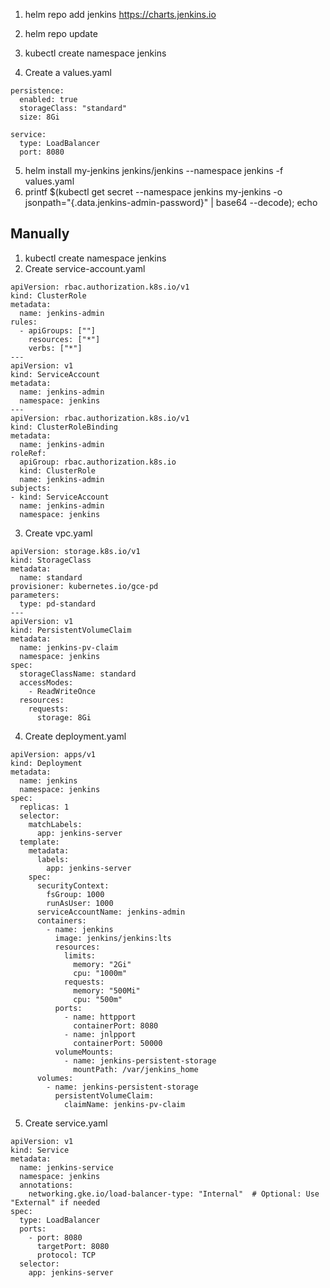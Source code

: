 1. helm repo add jenkins https://charts.jenkins.io
2. helm repo update
3. kubectl create namespace jenkins

4. Create a values.yaml

```
persistence:
  enabled: true
  storageClass: "standard"
  size: 8Gi

service:
  type: LoadBalancer
  port: 8080

```

5. helm install my-jenkins jenkins/jenkins --namespace jenkins -f values.yaml
6. printf $(kubectl get secret --namespace jenkins my-jenkins -o jsonpath="{.data.jenkins-admin-password}" | base64 --decode); echo


## Manually

1. kubectl create namespace jenkins
2. Create service-account.yaml

```
apiVersion: rbac.authorization.k8s.io/v1
kind: ClusterRole
metadata:
  name: jenkins-admin
rules:
  - apiGroups: [""]
    resources: ["*"]
    verbs: ["*"]
---
apiVersion: v1
kind: ServiceAccount
metadata:
  name: jenkins-admin
  namespace: jenkins
---
apiVersion: rbac.authorization.k8s.io/v1
kind: ClusterRoleBinding
metadata:
  name: jenkins-admin
roleRef:
  apiGroup: rbac.authorization.k8s.io
  kind: ClusterRole
  name: jenkins-admin
subjects:
- kind: ServiceAccount
  name: jenkins-admin
  namespace: jenkins

```

3. Create vpc.yaml

```
apiVersion: storage.k8s.io/v1
kind: StorageClass
metadata:
  name: standard
provisioner: kubernetes.io/gce-pd
parameters:
  type: pd-standard
---
apiVersion: v1
kind: PersistentVolumeClaim
metadata:
  name: jenkins-pv-claim
  namespace: jenkins
spec:
  storageClassName: standard
  accessModes:
    - ReadWriteOnce
  resources:
    requests:
      storage: 8Gi

```

4. Create deployment.yaml

```
apiVersion: apps/v1
kind: Deployment
metadata:
  name: jenkins
  namespace: jenkins
spec:
  replicas: 1
  selector:
    matchLabels:
      app: jenkins-server
  template:
    metadata:
      labels:
        app: jenkins-server
    spec:
      securityContext:
        fsGroup: 1000
        runAsUser: 1000
      serviceAccountName: jenkins-admin
      containers:
        - name: jenkins
          image: jenkins/jenkins:lts
          resources:
            limits:
              memory: "2Gi"
              cpu: "1000m"
            requests:
              memory: "500Mi"
              cpu: "500m"
          ports:
            - name: httpport
              containerPort: 8080
            - name: jnlpport
              containerPort: 50000
          volumeMounts:
            - name: jenkins-persistent-storage
              mountPath: /var/jenkins_home
      volumes:
        - name: jenkins-persistent-storage
          persistentVolumeClaim:
            claimName: jenkins-pv-claim
```

5. Create service.yaml

```
apiVersion: v1
kind: Service
metadata:
  name: jenkins-service
  namespace: jenkins
  annotations:
    networking.gke.io/load-balancer-type: "Internal"  # Optional: Use "External" if needed
spec:
  type: LoadBalancer
  ports:
    - port: 8080
      targetPort: 8080
      protocol: TCP
  selector:
    app: jenkins-server

```
